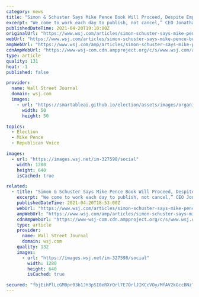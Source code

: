 ```yaml
---
category: news
title: "Simon & Schuster Says Mike Pence Book Will Proceed, Despite Employee Petitions"
excerpt: "We come to work each day to publish, not cancel,” CEO Jonathan Karp says in a letter to staffers."
publishedDateTime: 2021-04-20T19:10:00Z
originalUrl: "https://www.wsj.com/articles/simon-schuster-says-mike-pence-book-will-proceed-despite-employee-petition-11618948424?mod=newsviewer_click"
webUrl: "https://www.wsj.com/articles/simon-schuster-says-mike-pence-book-will-proceed-despite-employee-petition-11618948424?mod=newsviewer_click"
ampWebUrl: "https://www.wsj.com/amp/articles/simon-schuster-says-mike-pence-book-will-proceed-despite-employee-petition-11618948424"
cdnAmpWebUrl: "https://www-wsj-com.cdn.ampproject.org/c/s/www.wsj.com/amp/articles/simon-schuster-says-mike-pence-book-will-proceed-despite-employee-petition-11618948424"
type: article
quality: 131
heat: -1
published: false

provider:
  name: Wall Street Journal
  domain: wsj.com
  images:
    - url: "https://smartableai.github.io/election/assets/images/organizations/wsj.com-50x50.jpg"
      width: 50
      height: 50

topics:
  - Election
  - Mike Pence
  - Republican Voice

images:
  - url: "https://images.wsj.net/im-327598/social"
    width: 1280
    height: 640
    isCached: true

related:
  - title: "Simon & Schuster Says Mike Pence Book Will Proceed, Despite Employee Petition"
    excerpt: "We come to work each day to publish, not cancel,” CEO Jonathan Karp says in a letter to staffers."
    publishedDateTime: 2021-04-20T18:53:00Z
    webUrl: "https://www.wsj.com/articles/simon-schuster-says-mike-pence-book-will-proceed-despite-employee-petition-11618948424"
    ampWebUrl: "https://www.wsj.com/amp/articles/simon-schuster-says-mike-pence-book-will-proceed-despite-employee-petition-11618948424"
    cdnAmpWebUrl: "https://www-wsj-com.cdn.ampproject.org/c/s/www.wsj.com/amp/articles/simon-schuster-says-mike-pence-book-will-proceed-despite-employee-petition-11618948424"
    type: article
    provider:
      name: Wall Street Journal
      domain: wsj.com
    quality: 132
    images:
      - url: "https://images.wsj.net/im-327598/social"
        width: 1280
        height: 640
        isCached: true

secured: "fbjEihPlLcGM0pr03b1JH3pSI0eRXrQrl7E7OrlJIKCcVOy/MfAV2kGccBNzT8Z0Arqxkdy80TswhyHTNbyhjmuht+r9xOhvPXbwRhhR817mywwFqdbhW33jZeQWlNmuwUOPZP3NIEbqPVq7kIM3Ni7sOB1jpUwZ157ALw2RvQs4TFYl57Wlv4FZGsA1spv8NQ9sfN9O55K2AHrnw5W01Yj6lKoK+1CuYsYK7Agy8/ZTEMTFCIfw9mvj9gJERHhUhOSiOpXrU/XQweOXDOsC7efpWSLjHSct2XnLh0rN0wzke+yTSYbB4BsVaenVbT+XNj/2+h3nIbTZYOsdBl21g0+9fJYZjVm2lEA7QCVNCR0=;a1crroOohw6aZJUlICe3RQ=="
---
```


